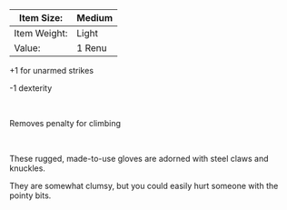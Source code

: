 ---
---

|Item Size:|Medium|
|----------|------|
|Item Weight:|Light|
|Value:|1 Renu|

+1 for unarmed strikes

-1 dexterity

 

Removes penalty for climbing

 

These rugged, made-to-use gloves are adorned with steel claws and knuckles.

They are somewhat clumsy, but you could easily hurt someone with the pointy bits.
